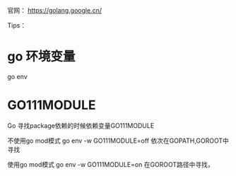 官网： https://golang.google.cn/




Tips：

# go 环境变量
  go env
  
# GO111MODULE

Go 寻找package依赖的时候依赖变量GO111MODULE

不使用go mod模式
go env -w GO111MODULE=off 依次在GOPATH,GOROOT中寻找

使用go mod模式
go env -w GO111MODULE=on 在GOROOT路径中寻找，
